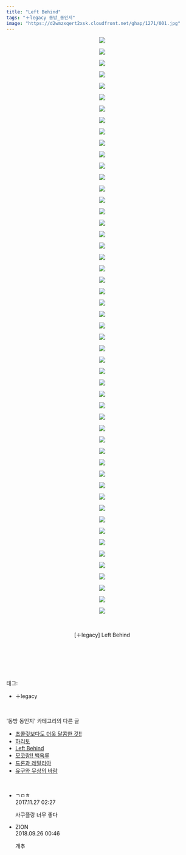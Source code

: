 ```yaml
---
title: "Left Behind"
tags: "＋legacy 동방_동인지"
image: "https://d2wmzxqert2xsk.cloudfront.net/ghap/1271/001.jpg"
---
```

<div class="article">
<p style="text-align: center; clear: none; float: none;"><img src="{{ site.imgserver11 }}/ghap/1271/001.jpg"/></p>
<p style="text-align: center; clear: none; float: none;"><img src="{{ site.imgserver11 }}/ghap/1271/002.jpg"/></p>
<p style="text-align: center; clear: none; float: none;"><img src="{{ site.imgserver11 }}/ghap/1271/003.jpg"/></p>
<p style="text-align: center; clear: none; float: none;"><img src="{{ site.imgserver11 }}/ghap/1271/004.jpg"/></p>
<p style="text-align: center; clear: none; float: none;"><img src="{{ site.imgserver11 }}/ghap/1271/005.jpg"/></p>
<p style="text-align: center; clear: none; float: none;"><img src="{{ site.imgserver11 }}/ghap/1271/006.jpg"/></p>
<p style="text-align: center; clear: none; float: none;"><img src="{{ site.imgserver11 }}/ghap/1271/007.jpg"/></p>
<p style="text-align: center; clear: none; float: none;"><img src="{{ site.imgserver11 }}/ghap/1271/008.jpg"/></p>
<p style="text-align: center; clear: none; float: none;"><img src="{{ site.imgserver11 }}/ghap/1271/009.jpg"/></p>
<p style="text-align: center; clear: none; float: none;"><img src="{{ site.imgserver11 }}/ghap/1271/010.jpg"/></p>
<p style="text-align: center; clear: none; float: none;"><img src="{{ site.imgserver11 }}/ghap/1271/011.jpg"/></p>
<p style="text-align: center; clear: none; float: none;"><img src="{{ site.imgserver11 }}/ghap/1271/012.jpg"/></p>
<p style="text-align: center; clear: none; float: none;"><img src="{{ site.imgserver11 }}/ghap/1271/013.jpg"/></p>
<p style="text-align: center; clear: none; float: none;"><img src="{{ site.imgserver11 }}/ghap/1271/014.jpg"/></p>
<p style="text-align: center; clear: none; float: none;"><img src="{{ site.imgserver11 }}/ghap/1271/015.jpg"/></p>
<p style="text-align: center; clear: none; float: none;"><img src="{{ site.imgserver11 }}/ghap/1271/016.jpg"/></p>
<p style="text-align: center; clear: none; float: none;"><img src="{{ site.imgserver11 }}/ghap/1271/017.jpg"/></p>
<p style="text-align: center; clear: none; float: none;"><img src="{{ site.imgserver11 }}/ghap/1271/018.jpg"/></p>
<p style="text-align: center; clear: none; float: none;"><img src="{{ site.imgserver11 }}/ghap/1271/019.jpg"/></p>
<p style="text-align: center; clear: none; float: none;"><img src="{{ site.imgserver11 }}/ghap/1271/020.jpg"/></p>
<p style="text-align: center; clear: none; float: none;"><img src="{{ site.imgserver11 }}/ghap/1271/021.jpg"/></p>
<p style="text-align: center; clear: none; float: none;"><img src="{{ site.imgserver11 }}/ghap/1271/022.jpg"/></p>
<p style="text-align: center; clear: none; float: none;"><img src="{{ site.imgserver11 }}/ghap/1271/023.jpg"/></p>
<p style="text-align: center; clear: none; float: none;"><img src="{{ site.imgserver11 }}/ghap/1271/024.jpg"/></p>
<p style="text-align: center; clear: none; float: none;"><img src="{{ site.imgserver11 }}/ghap/1271/025.jpg"/></p>
<p style="text-align: center; clear: none; float: none;"><img src="{{ site.imgserver11 }}/ghap/1271/026.jpg"/></p>
<p style="text-align: center; clear: none; float: none;"><img src="{{ site.imgserver11 }}/ghap/1271/027.jpg"/></p>
<p style="text-align: center; clear: none; float: none;"><img src="{{ site.imgserver11 }}/ghap/1271/028.jpg"/></p>
<p style="text-align: center; clear: none; float: none;"><img src="{{ site.imgserver11 }}/ghap/1271/029.jpg"/></p>
<p style="text-align: center; clear: none; float: none;"><img src="{{ site.imgserver11 }}/ghap/1271/030.jpg"/></p>
<p style="text-align: center; clear: none; float: none;"><img src="{{ site.imgserver11 }}/ghap/1271/031.jpg"/></p>
<p style="text-align: center; clear: none; float: none;"><img src="{{ site.imgserver11 }}/ghap/1271/032.jpg"/></p>
<p style="text-align: center; clear: none; float: none;"><img src="{{ site.imgserver11 }}/ghap/1271/033.jpg"/></p>
<p style="text-align: center; clear: none; float: none;"><img src="{{ site.imgserver11 }}/ghap/1271/034.jpg"/></p>
<p style="text-align: center; clear: none; float: none;"><img src="{{ site.imgserver11 }}/ghap/1271/035.jpg"/></p>
<p style="text-align: center; clear: none; float: none;"><img src="{{ site.imgserver11 }}/ghap/1271/036.jpg"/></p>
<p style="text-align: center; clear: none; float: none;"><img src="{{ site.imgserver11 }}/ghap/1271/037.jpg"/></p>
<p style="text-align: center; clear: none; float: none;"><img src="{{ site.imgserver11 }}/ghap/1271/038.jpg"/></p>
<p style="text-align: center; clear: none; float: none;"><img src="{{ site.imgserver11 }}/ghap/1271/039.jpg"/></p>
<p style="text-align: center; clear: none; float: none;"><img src="{{ site.imgserver11 }}/ghap/1271/040.jpg"/></p>
<p style="text-align: center; clear: none; float: none;"><img src="{{ site.imgserver11 }}/ghap/1271/041.jpg"/></p>
<p style="text-align: center; clear: none; float: none;"><img src="{{ site.imgserver11 }}/ghap/1271/042.jpg"/></p>
<p style="text-align: center; clear: none; float: none;"><img src="{{ site.imgserver11 }}/ghap/1271/043.jpg"/></p>
<p style="text-align: center; clear: none; float: none;"><img src="{{ site.imgserver11 }}/ghap/1271/044.jpg"/></p>
<p style="text-align: center; clear: none; float: none;"><img src="{{ site.imgserver11 }}/ghap/1271/045.jpg"/></p>
<p style="text-align: center; clear: none; float: none;"><img src="{{ site.imgserver11 }}/ghap/1271/046.jpg"/></p>
<p style="text-align: center; clear: none; float: none;"><img src="{{ site.imgserver11 }}/ghap/1271/047.jpg"/></p>
<p style="text-align: center; clear: none; float: none;"><img src="{{ site.imgserver11 }}/ghap/1271/048.jpg"/></p>
<p style="text-align: center; clear: none; float: none;"><img src="{{ site.imgserver11 }}/ghap/1271/049.jpg"/></p>
<p style="text-align: center; clear: none; float: none;"><img src="{{ site.imgserver11 }}/ghap/1271/050.jpg"/></p>
<p style="text-align: center; clear: none; float: none;"><img src="{{ site.imgserver11 }}/ghap/1271/051.jpg"/></p>
<p style="text-align: center; clear: none; float: none;"><br/></p>
<p style="text-align: center; clear: none; float: none;">[＋legacy] Left Behind</p>
<p style="text-align: center; clear: none; float: none;"><br/></p>
<p><br/></p>
</div><br/>
<div class="tagTrail">
<p>태그: </p>
<ul>
<li>＋legacy</li>
</ul>
</div><br/>
<div class="another">
<p>'동방 동인지' 카테고리의 다른 글</p>
<ul>
<li><a href="/ghap_1273">초콜릿보다도 더욱 달콤한 것!!</a></li>
<li><a href="/ghap_1272">하리토</a></li>
<li><a href="/ghap_1271">Left Behind</a></li>
<li><a href="/ghap_1270">모코랑!! 백옥루</a></li>
<li><a href="/ghap_1269">드론과 레밀리아</a></li>
<li><a href="/ghap_1268">유구와 무상의 바람</a></li>
</ul>
</div><br/>
<div class="cb_module cb_fluid">
<div class="cb_wrt cb_profile">
<div class="comment">
<ul>
<li class="cb_thumb_off" id="comment15138121">
<div class="cb_comment_area">
<div class="cb_info_area">
<div class="cb_section">
<span class="cb_nick_name">ㄱㅁㅎ</span>
</div>
<div class="cb_section">
<span class="cb_date">2017.11.27 02:27 </span>
</div>
</div>
<div class="cb_dsc_comment">
<p class="cb_dsc">
											사쿠플랑 너무 좋다
										</p>
</div>
</div></li>
<li class="cb_thumb_off" id="comment15339737">
<div class="cb_comment_area">
<div class="cb_info_area">
<div class="cb_section">
<span class="cb_nick_name">ZION</span>
</div>
<div class="cb_section">
<span class="cb_date">2018.09.26 00:46 </span>
</div>
</div>
<div class="cb_dsc_comment">
<p class="cb_dsc">
											개추
										</p>
</div>
</div></li>
</ul>
</div>
</div><!-- commentList close -->
</div><br/>
